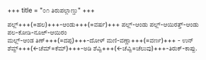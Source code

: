 +++
title = "೦೧ ತಿರುಪಲ್ಲಾಣ್ಡು"
+++

ಪಲ್ಲ್+++(=ಹಲ)+++-ಆಂಡು+++(=ವರ್ಷ)+++ ಪಲ್ಲ್-ಆಂಡು ಪಲ್ಲ್-ಆಯಿರತ್ತ್-ಆಂಡು  
ಪಲ-ಕೋಡಿ-ನೂಱ್-ಆಯಿರಂ  
ಮಲ್ಲ್-ಆಂಡ ತಿಣ್+++(=ದಪ್ಪ)+++-ದೋಳ್ ಮಣಿ-ವಣ್ಣಾ+++(=ವರ್ಣ)+++ - ಉನ್  
ಶೆವ್ವ್+++(←ಚೆಮ್=ಕೆಮ್)+++-ಅಡಿ ಶೆವ್ವಿ+++(←ಚೆವ್ವಿ=ಚೆಲುವು)+++-ತಿರುಕ್-ಕಾಪ್ಪು.

